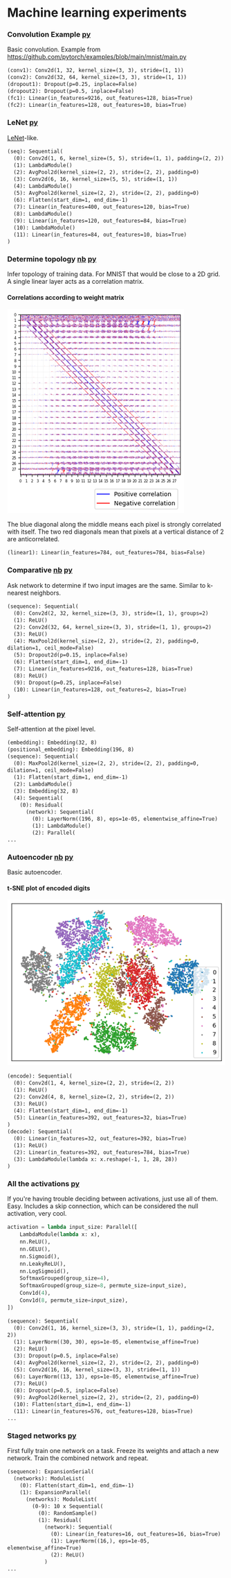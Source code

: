
# Machine learning experiments

### Convolution Example  [py](_01_convolution_example.py)

Basic convolution.
Example from https://github.com/pytorch/examples/blob/main/mnist/main.py

```
(conv1): Conv2d(1, 32, kernel_size=(3, 3), stride=(1, 1))
(conv2): Conv2d(32, 64, kernel_size=(3, 3), stride=(1, 1))
(dropout1): Dropout(p=0.25, inplace=False)
(dropout2): Dropout(p=0.5, inplace=False)
(fc1): Linear(in_features=9216, out_features=128, bias=True)
(fc2): Linear(in_features=128, out_features=10, bias=True)
```

### LeNet  [py](_02_convolution_LeNet.py)

[LeNet](https://en.wikipedia.org/wiki/LeNet)-like.

```
(seq): Sequential(
  (0): Conv2d(1, 6, kernel_size=(5, 5), stride=(1, 1), padding=(2, 2))
  (1): LambdaModule()
  (2): AvgPool2d(kernel_size=(2, 2), stride=(2, 2), padding=0)
  (3): Conv2d(6, 16, kernel_size=(5, 5), stride=(1, 1))
  (4): LambdaModule()
  (5): AvgPool2d(kernel_size=(2, 2), stride=(2, 2), padding=0)
  (6): Flatten(start_dim=1, end_dim=-1)
  (7): Linear(in_features=400, out_features=120, bias=True)
  (8): LambdaModule()
  (9): Linear(in_features=120, out_features=84, bias=True)
  (10): LambdaModule()
  (11): Linear(in_features=84, out_features=10, bias=True)
)
```

### Determine topology [nb](_03_determine_topology.ipynb) [py](_03_determine_topology.py)

Infer topology of training data. For MNIST that would be close to a 2D grid.
A single linear layer acts as a correlation matrix.

#### Correlations according to weight matrix
![correlation plot](images/_03_determine_topology1.png)

The blue diagonal along the middle means each pixel is strongly correlated with itself. The two red diagonals mean that pixels at a vertical distance of 2 are anticorrelated.

```
(linear1): Linear(in_features=784, out_features=784, bias=False)
```

### Comparative [nb](_04_comparative.ipynb) [py](_04_comparative.py)

Ask network to determine if two input images are the same. Similar to k-nearest neighbors.

```
(sequence): Sequential(
  (0): Conv2d(2, 32, kernel_size=(3, 3), stride=(1, 1), groups=2)
  (1): ReLU()
  (2): Conv2d(32, 64, kernel_size=(3, 3), stride=(1, 1), groups=2)
  (3): ReLU()
  (4): MaxPool2d(kernel_size=(2, 2), stride=(2, 2), padding=0, dilation=1, ceil_mode=False)
  (5): Dropout2d(p=0.15, inplace=False)
  (6): Flatten(start_dim=1, end_dim=-1)
  (7): Linear(in_features=9216, out_features=128, bias=True)
  (8): ReLU()
  (9): Dropout(p=0.25, inplace=False)
  (10): Linear(in_features=128, out_features=2, bias=True)
)
```

### Self-attention  [py](_05_self_attention.py)

Self-attention at the pixel level.

```
(embedding): Embedding(32, 8)
(positional_embedding): Embedding(196, 8)
(sequence): Sequential(
  (0): MaxPool2d(kernel_size=(2, 2), stride=(2, 2), padding=0, dilation=1, ceil_mode=False)
  (1): Flatten(start_dim=1, end_dim=-1)
  (2): LambdaModule()
  (3): Embedding(32, 8)
  (4): Sequential(
    (0): Residual(
      (network): Sequential(
        (0): LayerNorm((196, 8), eps=1e-05, elementwise_affine=True)
        (1): LambdaModule()
        (2): Parallel(
...
```

### Autoencoder [nb](_06_autoencoder.ipynb) [py](_06_autoencoder.py)

Basic autoencoder.

#### t-SNE plot of encoded digits
![tSNE](images/_06_autoencoder1.png)

```
(encode): Sequential(
  (0): Conv2d(1, 4, kernel_size=(2, 2), stride=(2, 2))
  (1): ReLU()
  (2): Conv2d(4, 8, kernel_size=(2, 2), stride=(2, 2))
  (3): ReLU()
  (4): Flatten(start_dim=1, end_dim=-1)
  (5): Linear(in_features=392, out_features=32, bias=True)
)
(decode): Sequential(
  (0): Linear(in_features=32, out_features=392, bias=True)
  (1): ReLU()
  (2): Linear(in_features=392, out_features=784, bias=True)
  (3): LambdaModule(lambda x: x.reshape(-1, 1, 28, 28))
)
```

### All the activations  [py](_07_all_the_activations.py#L109)

If you're having trouble deciding between activations, just use all of them. Easy.
Includes a skip connection, which can be considered the null activation, very cool.
```python
activation = lambda input_size: Parallel([
    LambdaModule(lambda x: x),
    nn.ReLU(),
    nn.GELU(),
    nn.Sigmoid(),
    nn.LeakyReLU(),
    nn.LogSigmoid(),
    SoftmaxGrouped(group_size=4),
    SoftmaxGrouped(group_size=8, permute_size=input_size),
    Conv1d(4),
    Conv1d(8, permute_size=input_size),
])
```

```
(sequence): Sequential(
  (0): Conv2d(1, 16, kernel_size=(3, 3), stride=(1, 1), padding=(2, 2))
  (1): LayerNorm((30, 30), eps=1e-05, elementwise_affine=True)
  (2): ReLU()
  (3): Dropout(p=0.5, inplace=False)
  (4): AvgPool2d(kernel_size=(2, 2), stride=(2, 2), padding=0)
  (5): Conv2d(16, 16, kernel_size=(3, 3), stride=(1, 1))
  (6): LayerNorm((13, 13), eps=1e-05, elementwise_affine=True)
  (7): ReLU()
  (8): Dropout(p=0.5, inplace=False)
  (9): AvgPool2d(kernel_size=(2, 2), stride=(2, 2), padding=0)
  (10): Flatten(start_dim=1, end_dim=-1)
  (11): Linear(in_features=576, out_features=128, bias=True)
...
```

### Staged networks  [py](_08_staged_networks.py#L117)

First fully train one network on a task. Freeze its weights and attach a new network.
Train the combined network and repeat.

```
(sequence): ExpansionSerial(
  (networks): ModuleList(
    (0): Flatten(start_dim=1, end_dim=-1)
    (1): ExpansionParallel(
      (networks): ModuleList(
        (0-9): 10 x Sequential(
          (0): RandomSample()
          (1): Residual(
            (network): Sequential(
              (0): Linear(in_features=16, out_features=16, bias=True)
              (1): LayerNorm((16,), eps=1e-05, elementwise_affine=True)
              (2): ReLU()
            )
...
```
